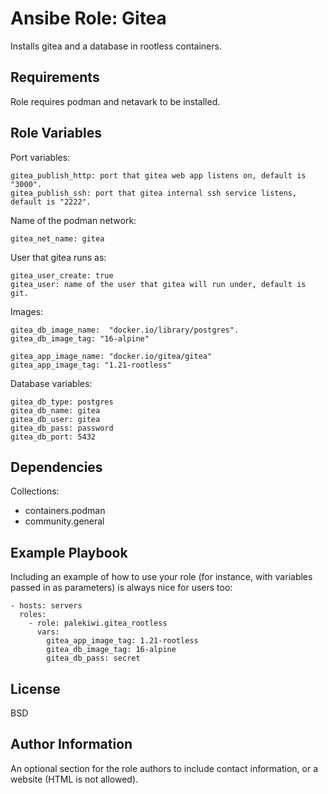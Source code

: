 Ansibe Role: Gitea
=========

Installs gitea and a database in rootless containers.

Requirements
------------

Role requires podman and netavark to be installed.

Role Variables
--------------
Port variables:

    gitea_publish_http: port that gitea web app listens on, default is "3000".
    gitea_publish_ssh: port that gitea internal ssh service listens, default is "2222".

Name of the podman network:

    gitea_net_name: gitea

User that gitea runs as:

    gitea_user_create: true
    gitea_user: name of the user that gitea will run under, default is git.

Images:

    gitea_db_image_name:  "docker.io/library/postgres".
    gitea_db_image_tag: "16-alpine"

    gitea_app_image_name: "docker.io/gitea/gitea"
    gitea_app_image_tag: "1.21-rootless"

Database variables: 

    gitea_db_type: postgres
    gitea_db_name: gitea
    gitea_db_user: gitea
    gitea_db_pass: password
    gitea_db_port: 5432

Dependencies
------------
Collections:

- containers.podman
- community.general

Example Playbook
----------------

Including an example of how to use your role (for instance, with variables passed in as parameters) is always nice for users too:

    - hosts: servers
      roles:
        - role: palekiwi.gitea_rootless
          vars:
            gitea_app_image_tag: 1.21-rootless
            gitea_db_image_tag: 16-alpine
            gitea_db_pass: secret

License
-------

BSD

Author Information
------------------

An optional section for the role authors to include contact information, or a website (HTML is not allowed).
